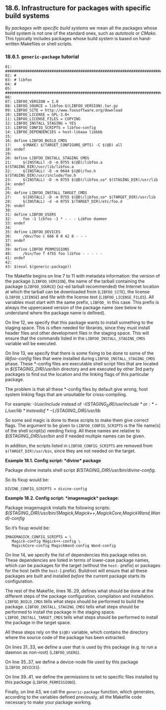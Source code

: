 ## 18.6. Infrastructure for packages with specific build systems

By *packages with specific build systems* we mean all the packages whose build system is not one of the standard ones, such as *autotools* or *CMake*. This typically includes packages whose build system is based on hand-written Makefiles or shell scripts.

### 18.6.1. `generic-package` tutorial

```
01: ################################################################################
02: #
03: # libfoo
04: #
05: ################################################################################
06:
07: LIBFOO_VERSION = 1.0
08: LIBFOO_SOURCE = libfoo-$(LIBFOO_VERSION).tar.gz
09: LIBFOO_SITE = http://www.foosoftware.org/download
10: LIBFOO_LICENSE = GPL-3.0+
11: LIBFOO_LICENSE_FILES = COPYING
12: LIBFOO_INSTALL_STAGING = YES
13: LIBFOO_CONFIG_SCRIPTS = libfoo-config
14: LIBFOO_DEPENDENCIES = host-libaaa libbbb
15:
16: define LIBFOO_BUILD_CMDS
17:     $(MAKE) $(TARGET_CONFIGURE_OPTS) -C $(@D) all
18: endef
19:
20: define LIBFOO_INSTALL_STAGING_CMDS
21:     $(INSTALL) -D -m 0755 $(@D)/libfoo.a $(STAGING_DIR)/usr/lib/libfoo.a
22:     $(INSTALL) -D -m 0644 $(@D)/foo.h $(STAGING_DIR)/usr/include/foo.h
23:     $(INSTALL) -D -m 0755 $(@D)/libfoo.so* $(STAGING_DIR)/usr/lib
24: endef
25:
26: define LIBFOO_INSTALL_TARGET_CMDS
27:     $(INSTALL) -D -m 0755 $(@D)/libfoo.so* $(TARGET_DIR)/usr/lib
28:     $(INSTALL) -d -m 0755 $(TARGET_DIR)/etc/foo.d
29: endef
30:
31: define LIBFOO_USERS
32:     foo -1 libfoo -1 * - - - LibFoo daemon
33: endef
34:
35: define LIBFOO_DEVICES
36:     /dev/foo c 666 0 0 42 0 - - -
37: endef
38:
39: define LIBFOO_PERMISSIONS
40:     /bin/foo f 4755 foo libfoo - - - - -
41: endef
42:
43: $(eval $(generic-package))
```

The Makefile begins on line 7 to 11 with metadata information: the version of the package (`LIBFOO_VERSION`), the name of the tarball containing the package (`LIBFOO_SOURCE`) (xz-ed tarball recommended) the Internet location at which the tarball can be downloaded from (`LIBFOO_SITE`), the license (`LIBFOO_LICENSE`) and file with the license text (`LIBFOO_LICENSE_FILES`). All variables must start with the same prefix, `LIBFOO_` in this case. This prefix is always the uppercased version of the package name (see below to understand where the package name is defined).

On line 12, we specify that this package wants to install something to the staging space. This is often needed for libraries, since they must install header files and other development files in the staging space. This will ensure that the commands listed in the `LIBFOO_INSTALL_STAGING_CMDS` variable will be executed.

On line 13, we specify that there is some fixing to be done to some of the *libfoo-config* files that were installed during `LIBFOO_INSTALL_STAGING_CMDS` phase. These *-config files are executable shell script files that are located in *$(STAGING_DIR)/usr/bin* directory and are executed by other 3rd party packages to find out the location and the linking flags of this particular package.

The problem is that all these *-config files by default give wrong, host system linking flags that are unsuitable for cross-compiling.

For example: *-I/usr/include* instead of *-I$(STAGING_DIR)/usr/include* or: *-L/usr/lib* instead of *-L$(STAGING_DIR)/usr/lib*

So some sed magic is done to these scripts to make them give correct flags. The argument to be given to `LIBFOO_CONFIG_SCRIPTS` is the file name(s) of the shell script(s) needing fixing. All these names are relative to *$(STAGING_DIR)/usr/bin* and if needed multiple names can be given.

In addition, the scripts listed in `LIBFOO_CONFIG_SCRIPTS` are removed from `$(TARGET_DIR)/usr/bin`, since they are not needed on the target.



**Example 18.1. Config script: \*divine\* package**

Package divine installs shell script *$(STAGING_DIR)/usr/bin/divine-config*.

So its fixup would be:

```
DIVINE_CONFIG_SCRIPTS = divine-config
```



**Example 18.2. Config script: \*imagemagick\* package:**

Package imagemagick installs the following scripts: *$(STAGING_DIR)/usr/bin/{Magick,Magick++,MagickCore,MagickWand,Wand}-config*

So it’s fixup would be:

```
IMAGEMAGICK_CONFIG_SCRIPTS = \
   Magick-config Magick++-config \
   MagickCore-config MagickWand-config Wand-config
```

On line 14, we specify the list of dependencies this package relies on. These dependencies are listed in terms of lower-case package names, which can be packages for the target (without the `host-` prefix) or packages for the host (with the `host-`) prefix). Buildroot will ensure that all these packages are built and installed *before* the current package starts its configuration.

The rest of the Makefile, lines 16..29, defines what should be done at the different steps of the package configuration, compilation and installation. `LIBFOO_BUILD_CMDS` tells what steps should be performed to build the package. `LIBFOO_INSTALL_STAGING_CMDS` tells what steps should be performed to install the package in the staging space. `LIBFOO_INSTALL_TARGET_CMDS` tells what steps should be performed to install the package in the target space.

All these steps rely on the `$(@D)` variable, which contains the directory where the source code of the package has been extracted.

On lines 31..33, we define a user that is used by this package (e.g. to run a daemon as non-root) (`LIBFOO_USERS`).

On line 35..37, we define a device-node file used by this package (`LIBFOO_DEVICES`).

On line 39..41, we define the permissions to set to specific files installed by this package (`LIBFOO_PERMISSIONS`).

Finally, on line 43, we call the `generic-package` function, which generates, according to the variables defined previously, all the Makefile code necessary to make your package working.

